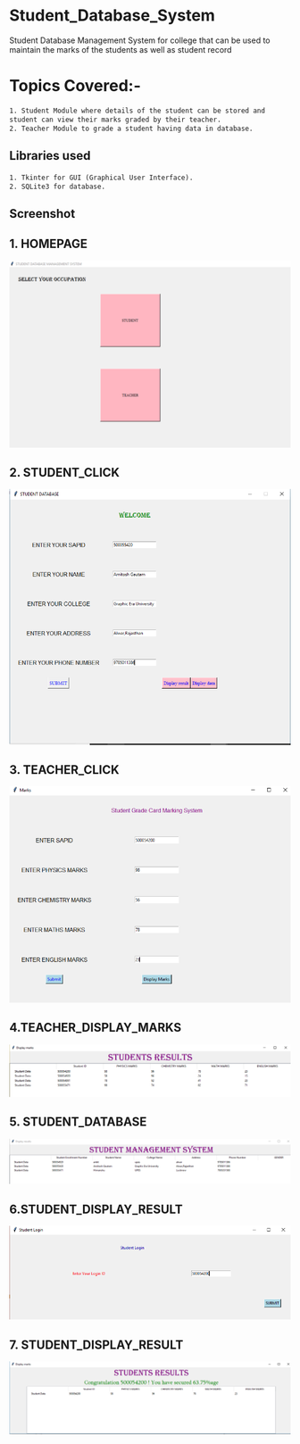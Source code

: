 # Student_Database_System
Student Database Management System for college that can be used to maintain the marks of the students as well as student record

# Topics Covered:-
```
1. Student Module where details of the student can be stored and student can view their marks graded by their teacher.
2. Teacher Module to grade a student having data in database.

```

## Libraries used
```
1. Tkinter for GUI (Graphical User Interface).
2. SQLite3 for database.
```


## Screenshot
## 1. HOMEPAGE

![alt homepage](https://github.com/HIMANSHUSRIVASTVA/Student_Database_System/blob/master/first_window.PNG)
## 2. STUDENT_CLICK

![alt homepage](https://github.com/HIMANSHUSRIVASTVA/Student_Database_System/blob/master/Student_click.PNG)
## 3. TEACHER_CLICK

![alt homepage](https://github.com/HIMANSHUSRIVASTVA/Student_Database_System/blob/master/Teacher_click.PNG)
## 4.TEACHER_DISPLAY_MARKS

![alt homepage](https://github.com/HIMANSHUSRIVASTVA/Student_Database_System/blob/master/Display_marks.PNG)
## 5. STUDENT_DATABASE

![alt homepage](https://github.com/HIMANSHUSRIVASTVA/Student_Database_System/blob/master/Display_data.PNG)
## 6.STUDENT_DISPLAY_RESULT

![alt homepage](https://github.com/HIMANSHUSRIVASTVA/Student_Database_System/blob/master/Display_result.PNG)
## 7. STUDENT_DISPLAY_RESULT

![alt homepage](https://github.com/HIMANSHUSRIVASTVA/Student_Database_System/blob/master/diplay_rsult_submit.PNG)
